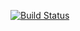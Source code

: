 [![Build
Status](https://travis-ci.org/kevinstan/Travis.svg?branch=master)](https://travis-ci.org/kevinstan/Travis)
